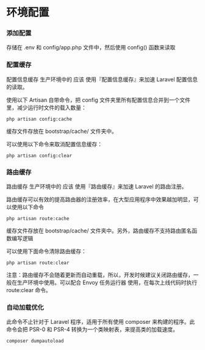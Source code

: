 # 环境配置

### 添加配置
存储在 .env 和 config/app.php 文件中，然后使用 config() 函数来读取

### 配置缓存
配置信息缓存
生产环境中的 应该 使用『配置信息缓存』来加速 Laravel 配置信息的读取。

使用以下 Artisan 自带命令，把 config 文件夹里所有配置信息合并到一个文件里，减少运行时文件的载入数量：

```
php artisan config:cache
```

缓存文件存放在 bootstrap/cache/ 文件夹中。

可以使用以下命令来取消配置信息缓存：

```
php artisan config:clear
```

### 路由缓存
路由缓存
生产环境中的 应该 使用『路由缓存』来加速 Laravel 的路由注册。

路由缓存可以有效的提高路由器的注册效率，在大型应用程序中效果越加明显，可以使用以下命令

```
php artisan route:cache
```
缓存文件存放在 bootstrap/cache/ 文件夹中。另外，路由缓存不支持路由匿名函数编写逻辑

可以使用下面命令清除路由缓存：

```
php artisan route:clear
```
注意：路由缓存不会随着更新而自动重载，所以，开发时候建议关闭路由缓存，一般在生产环境中使用。可以配合 Envoy 任务运行器 使用，在每次上线代码时执行 route:clear 命令。


### 自动加载优化
此命令不止针对于 Laravel 程序，适用于所有使用 composer 来构建的程序。此命令会把 PSR-0 和 PSR-4 转换为一个类映射表，来提高类的加载速度。

```
composer dumpautoload 
```


